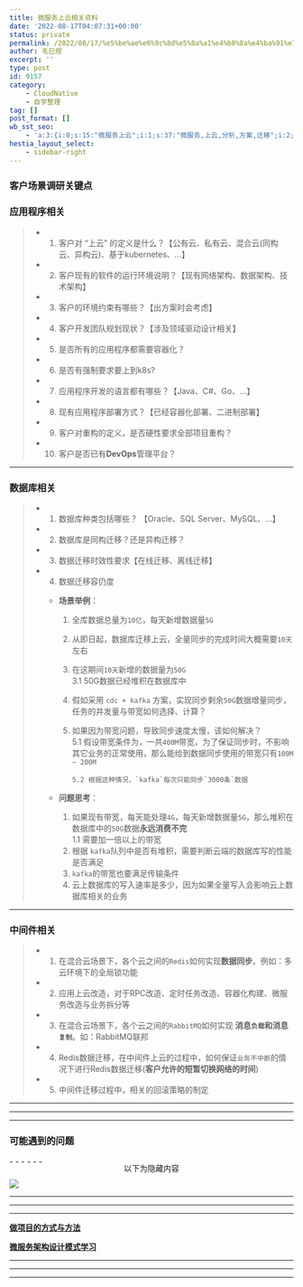 ```yaml
---
title: 微服务上云相关资料
date: '2022-08-17T04:07:31+00:00'
status: private
permalink: /2022/08/17/%e5%be%ae%e6%9c%8d%e5%8a%a1%e4%b8%8a%e4%ba%91%e7%9b%b8%e5%85%b3%e8%b5%84%e6%96%99
author: 毛巳煜
excerpt: ''
type: post
id: 9157
category:
    - CloudNative
    - 自学整理
tag: []
post_format: []
wb_sst_seo:
    - 'a:3:{i:0;s:15:"微服务上云";i:1;s:37:"微服务,上云,分析,方案,迁移";i:2;s:0:"";}'
hestia_layout_select:
    - sidebar-right
---
```

### 客户场景调研关键点

### **应用程序相关**

> - 1. 客户对 “上云” 的定义是什么？【公有云、私有云、混合云(同构云、异构云)、基于kubernetes、...】
> - 2. 客户现有的软件的运行环境说明？【现有网络架构、数据架构、技术架构】
> - 3. 客户的环境约束有哪些？【出方案时会考虑】
> - 4. 客户开发团队规划现状？【涉及领域驱动设计相关】
> - 5. 是否所有的应用程序都需要容器化？
> - 6. 是否有强制要求要上到k8s?
> - 7. 应用程序开发的语言都有哪些？【Java、C#、Go、...】
> - 8. 现有应用程序部署方式？【已经容器化部署、二进制部署】
> - 9. 客户对重构的定义，是否硬性要求全部项目重构？
> - 10. 客户是否已有**DevOps**管理平台？

- - - - - -

### **数据库相关**

> - 1. 数据库种类包括哪些？ 【Oracle、SQL Server、MySQL、...】
> - 2. 数据库是同构迁移？还是异构迁移？
> - 3. 数据迁移时效性要求【在线迁移、离线迁移】
> - 4. 数据迁移容仍度
>   
>   
>   - **场景举例**： 
>       1. 全库数据总量为`10亿`，每天新增数据量`5G`
>       2. 从即日起，数据库迁移上云，全量同步的完成时间大概需要`10天`左右
>       3. 在这期间`10天`新增的数据量为`50G`  
>              3.1 50G数据已经堆积在数据库中
>       4. 假如采用 `cdc + kafka` 方案，实现同步剩余`50G`数据增量同步，任务的并发量与带宽如何选择、计算？
>       5. 如果因为带宽问题，导致同步速度太慢，该如何解决？  
>              5.1 假设带宽条件为，一共`400M`带宽，为了保证同步时，不影响其它业务的正常使用，那么能给到数据同步使用的带宽只有`100M ~ 200M`
>             
>              5.2 根据这种情况，`kafka`每次只能同步`3000条`数据
>   - **问题思考**：
>       
>       
>       1. 如果现有带宽，每天能处理`4G`，每天新增数据量`5G`，那么堆积在数据库中的`50G`数据**永远消费不完**  
>              1.1 需要加一倍以上的带宽
>       2. 根据 `kafka`队列中是否有堆积，需要判断云端的数据库写的性能是否满足
>       3. `kafka`的带宽也要满足传输条件
>       4. 云上数据库的写入速率是多少，因为如果全量写入会影响云上数据库相关的业务

- - - - - -

### **中间件相关**

> - 1. 在混合云场景下，各个云之间的`Redis`如何实现**数据同步**。例如：多云环境下的全局锁功能
> - 2. 应用上云改造，对于RPC改造、定时任务改造、容器化构建、微服务改造与业务拆分等
> - 3. 在混合云场景下，各个云之间的`RabbitMQ`如何实现 **消息`负载`和消息`复制`**。如：RabbitMQ联邦
> - 4. Redis数据迁移，在中间件上云的过程中，如何保证`业务不中断`的情况下进行Redis数据迁移(**客户允许的短暂切换网络的时间**)
> - 5. 中间件迁移过程中，相关的回滚策略的制定

- - - - - -

- - - - - -

- - - - - -

### 可能遇到的问题

<div style="overflow:hidden; clear:both; width: 100%; height: 40px; position: relative;">- - - - - -

 <span style="position: absolute;top: 50%;left: 50%; transform: translate(-50%, -50%); background-color: white;">以下为隐藏内容</span> </div> [![](http://qiniu.dev-share.top/image/png/possible_problems.png)](http://qiniu.dev-share.top/image/png/possible_problems.png)

- - - - - -

- - - - - -

- - - - - -

**[做项目的方式与方法](http://www.dev-share.top/2022/02/21/%e5%81%9a%e9%a1%b9%e7%9b%ae%e7%9a%84%e6%96%b9%e5%bc%8f%e4%b8%8e%e6%96%b9%e6%b3%95/ "做项目的方式与方法")**

**[微服务架构设计模式学习](http://www.dev-share.top/2022/07/25/%e5%be%ae%e6%9c%8d%e5%8a%a1%e6%9e%b6%e6%9e%84%e8%ae%be%e8%ae%a1%e6%a8%a1%e5%bc%8f%e5%ad%a6%e4%b9%a0/ "微服务架构设计模式学习")**

- - - - - -

- - - - - -

- - - - - -